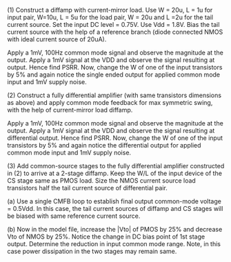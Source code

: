 (1) Construct a diffamp with current-mirror load. Use W = 20u, L = 1u for
input pair, W=10u, L = 5u for the load pair, W = 20u and L =2u for the tail current source. Set the input DC level = 0.75V. Use Vdd = 1.8V. Bias the tail current source with the help of a reference
branch (diode connected NMOS with ideal current source of 20uA).
 
Apply a 1mV, 100Hz common mode signal and observe the magnitude at the output. Apply a 1mV signal at the VDD and observe the signal resulting at output.
Hence find PSRR. Now, change the W of one of the input transistors by 5% and again notice the single ended output for applied common mode input and 1mV supply noise.


(2) Construct a fully differential amplifier (with same transistors dimensions as above) and apply common mode feedback for max symmetric swing, with the help of current-mirror load diffamp.

Apply a 1mV, 100Hz common mode signal and observe the magnitude at the output. Apply a 1mV signal at the VDD and observe the signal resulting at differential output. Hence find PSRR. Now, change the W of one of the input transistors by 5% and again notice the differential output for applied common mode input and 1mV supply noise.

(3) Add common-source stages to the fully differential amplifier constructed in (2)
    to arrive at a 2-stage diffamp. Keep the W/L of the input device of the CS stage  same as PMOS load. Size the NMOS current source load transistors half the tail current source of differential pair.

(a) Use a single CMFB loop to establish final output common-mode voltage = 0.5Vdd. In this case, the tail current sources of diffamp and CS stages will be biased with same reference current source. 
 
(b) Now in the model file, increase the  |Vto| of PMOS by 25% and decrease
Vto of NMOS by 25%. Notice the change in DC bias point of 1st stage output.
Determine the reduction in input common mode range. Note, in this case power dissipation in the two stages may remain same.

